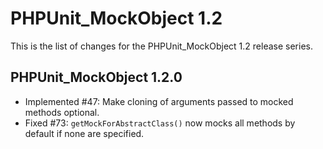 PHPUnit_MockObject 1.2
======================

This is the list of changes for the PHPUnit_MockObject 1.2 release series.

PHPUnit_MockObject 1.2.0
------------------------

* Implemented #47: Make cloning of arguments passed to mocked methods optional.
* Fixed #73: `getMockForAbstractClass()` now mocks all methods by default if none are specified.
